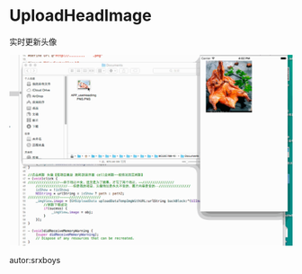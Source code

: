 # UploadHeadImage
实时更新头像

![image](https://raw.githubusercontent.com/srxboys/UploadHeadImage/master/updateLoadHeadImg.gif)

autor:srxboys
